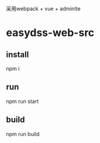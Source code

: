 
采用webpack + vue + adminlte

# easydss-web-src

## install

npm i

## run 

npm run start

## build

npm run build